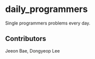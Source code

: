 # daily_programmers
Single programmers problems every day.

## Contributors
Jeeon Bae, Dongyeop Lee 
